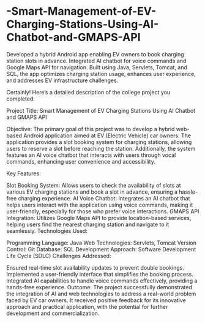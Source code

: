# -Smart-Management-of-EV-Charging-Stations-Using-AI-Chatbot-and-GMAPS-API
Developed a hybrid Android app enabling EV owners to book charging station slots in advance. Integrated AI chatbot for voice commands and Google Maps API for navigation. Built using Java, Servlets, Tomcat, and SQL, the app optimizes charging station usage, enhances user experience, and addresses EV infrastructure challenges.

Certainly! Here’s a detailed description of the college project you completed:

Project Title: Smart Management of EV Charging Stations Using AI Chatbot and GMAPS API

Objective:
The primary goal of this project was to develop a hybrid web-based Android application aimed at EV (Electric Vehicle) car owners. The application provides a slot booking system for charging stations, allowing users to reserve a slot before reaching the station. Additionally, the system features an AI voice chatbot that interacts with users through vocal commands, enhancing user convenience and accessibility.

Key Features:

Slot Booking System: Allows users to check the availability of slots at various EV charging stations and book a slot in advance, ensuring a hassle-free charging experience.
AI Voice Chatbot: Integrates an AI chatbot that helps users interact with the application using voice commands, making it user-friendly, especially for those who prefer voice interactions.
GMAPS API Integration: Utilizes Google Maps API to provide location-based services, helping users find the nearest charging station and navigate to it seamlessly.
Technologies Used:

Programming Language: Java
Web Technologies: Servlets, Tomcat
Version Control: Git
Database: SQL
Development Approach: Software Development Life Cycle (SDLC)
Challenges Addressed:

Ensured real-time slot availability updates to prevent double bookings.
Implemented a user-friendly interface that simplifies the booking process.
Integrated AI capabilities to handle voice commands effectively, providing a hands-free experience.
Outcome: The project successfully demonstrated the integration of AI and web technologies to address a real-world problem faced by EV car owners. It received positive feedback for its innovative approach and practical application, with the potential for further development and commercialization.

